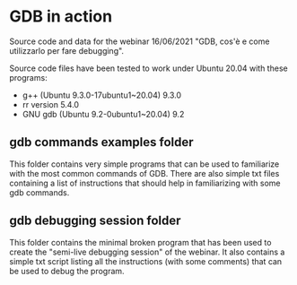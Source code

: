 # GDB in action

Source code and data for the webinar 16/06/2021 "GDB, cos'è e come utilizzarlo per fare debugging".

Source code files have been tested to work under Ubuntu 20.04 with these programs:

* g++ (Ubuntu 9.3.0-17ubuntu1~20.04) 9.3.0
* rr version 5.4.0
* GNU gdb (Ubuntu 9.2-0ubuntu1~20.04) 9.2


## gdb commands examples folder

This folder contains very simple programs that can be used to familiarize with the most common commands of GDB. There are also simple txt files containing a list of instructions that should help in familiarizing with some gdb commands.

## gdb debugging session folder

This folder contains the minimal broken program that has been used to create the "semi-live debugging session" of the webinar. It also contains a simple txt script listing all the instructions (with some comments) that can be used to debug the program.
